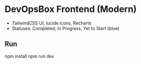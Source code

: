 # DevOpsBox Frontend (Modern)
- TailwindCSS UI, lucide icons, Recharts
- Statuses: Completed, In Progress, Yet to Start (blue)

## Run
npm install
npm run dev
